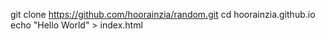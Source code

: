 git clone https://github.com/hoorainzia/random.git
cd hoorainzia.github.io
echo "Hello World" > index.html

